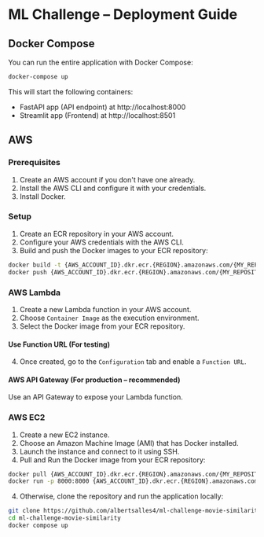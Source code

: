# ML Challenge – Deployment Guide

## Docker Compose

You can run the entire application with Docker Compose:

```bash
docker-compose up
```

This will start the following containers:

- FastAPI app (API endpoint) at http://localhost:8000
- Streamlit app (Frontend) at http://localhost:8501

## AWS

### Prerequisites

1. Create an AWS account if you don't have one already.
2. Install the AWS CLI and configure it with your credentials.
3. Install Docker.

### Setup

1. Create an ECR repository in your AWS account.
2. Configure your AWS credentials with the AWS CLI.
3. Build and push the Docker images to your ECR repository:

```bash
docker build -t {AWS_ACCOUNT_ID}.dkr.ecr.{REGION}.amazonaws.com/{MY_REPOSITORY}:latest .
docker push {AWS_ACCOUNT_ID}.dkr.ecr.{REGION}.amazonaws.com/{MY_REPOSITORY}:latest
```

### AWS Lambda

1. Create a new Lambda function in your AWS account.
2. Choose `Container Image` as the execution environment.
3. Select the Docker image from your ECR repository.

#### Use Function URL (For testing)

4. Once created, go to the `Configuration` tab and enable a `Function URL`.

#### AWS API Gateway (For production – recommended)

Use an API Gateway to expose your Lambda function.

### AWS EC2

1. Create a new EC2 instance.
2. Choose an Amazon Machine Image (AMI) that has Docker installed.
3. Launch the instance and connect to it using SSH.
4. Pull and Run the Docker image from your ECR repository:

```bash
docker pull {AWS_ACCOUNT_ID}.dkr.ecr.{REGION}.amazonaws.com/{MY_REPOSITORY}:latest
docker run -p 8000:8000 {AWS_ACCOUNT_ID}.dkr.ecr.{REGION}.amazonaws.com/{MY_REPOSITORY}:latest
```

4. Otherwise, clone the repository and run the application locally:

```bash
git clone https://github.com/albertsalles4/ml-challenge-movie-similarity.git
cd ml-challenge-movie-similarity
docker compose up
```
